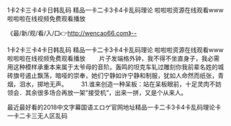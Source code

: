 1卡2卡三卡4卡日韩乱码
精品一卡二卡3卡4卡乱码理论
啦啦啦资源在线观看www
啦啦啦在线视频免费观看播放


《最/新/观/看/入/口👉http://wencao66.com》--

1卡2卡三卡4卡日韩乱码
精品一卡二卡3卡4卡乱码理论
啦啦啦资源在线观看www
啦啦啦在线视频免费观看播放
　　片子发端格外钟，我不得不坐直身子，我必需用这种模样承重本来属于太爷母的音阶。轰鸣的坦克车轧过雕刻你我前辈名姓的城砖旗号遏止飘荡，暗哑的崇奉，她们宁静如许宁静和制服，犹如人命然而纸张，青烟，泪水，掷地无声。
　　31.谁来创造一种呆板：站在呆板眼前，十足灵肉不妨领会．其余很多场合再放一架”接受机”，出来一拼，又是个从来人。





最近最好看的2018中文字幕国语エロゲ官网地址精品一卡二卡3卡4卡乱码理论卡一卡二卡三无人区乱码
